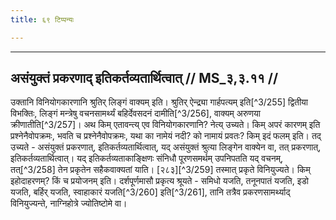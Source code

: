 ```yaml
---
title: ६९ टिप्पन्यः

---
```


[^3/247]: E2,4: yājurvedikam

[^3/248]: E2,4: sāmavedikaṃ

[^3/249]: E2,4: sāmavedikaṃ

[^3/250]: E2,4: yājurvedikaṃ

[^3/251]: E2: 4,211; E4: 4,187; E6: 1,193

[^3/252]: E2: kriyārthaṃ

[^3/253]: E2: kartavyatācodanād

[^3/254]: E2,4: yājurvedikasya

____________________________________________


## असंयुक्तं प्रकरणाद् इतिकर्तव्यतार्थित्वात् // MS_३,३.११ //

उक्तानि विनियोगकारणानि श्रुतिर् लिङ्गं वाक्यम् इति। श्रुतिर् ऐन्द्र्या गार्हपत्यम् इति[^3/255] द्वितीया विभक्तिः, लिङ्गं मन्त्रेषु वचनसामर्थ्यं बहिर्देवसदनं दामीति[^3/256], वाक्यम् अरुणया क्रीणातीति[^3/257]। अथ किम् एतावन्त्य् एव विनियोगकारणानि? नेत्य् उच्यते। किम् अपरं कारणम् इति प्रश्नेनैवोपक्रमः, भवति च प्रश्नेनैवोपक्रमः, यथा का नामेयं नदी? को नामायं प्रवतः? किम् इदं फलम् इति।
तद् उच्यते - असंयुक्तं प्रकरणात्, इतिकर्तव्यतार्थित्वात्, यद् असंयुक्तं श्रुत्या लिङ्गेन वाक्येन वा, तत् प्रकरणात्, इतिकर्तव्यतार्थित्वात्। यद् इतिकर्तव्यताकाङ्क्षिणः संनिधौ पूरणसमर्थम् उपनिपतति यद् वचनम्, तत्[^3/258] तेन प्रकृतेन सहैकवाक्यतां याति। [२८३][^3/259] तस्मात् प्रकृते विनियुज्यते। किम् इहोदाहरणम्? किं च प्रयोजनम् इति। दर्शपूर्णमासौ प्रकृत्य श्रूयते - समिधो यजति, तनूनपातं यजति, इडो यजति, बर्हिर् यजति, स्वाहाकारं यजति[^3/260] इति[^3/261], तानि तत्रैव प्रकरणसामर्थ्याद् विनियुज्यन्ते, नाग्निहोत्रे ज्योतिष्टोमे वा।
